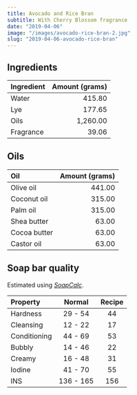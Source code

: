 ```yaml
---
title: Avocado and Rice Bran
subtitle: With Cherry Blossom fragrance
date: "2019-04-06"
image: "/images/avocado-rice-bran-2.jpg"
slug: "2019-04-06-avocado-rice-bran"
---
```


## Ingredients

| Ingredient  | Amount (grams) |
|:------------|---------------:|
| Water       |         415.80 |
| Lye         |         177.65 |
| Oils        |       1,260.00 |
| Fragrance   |          39.06 |


## Oils

| Oil          | Amount (grams) |
|:-------------|---------------:|
| Olive oil    |         441.00 |
| Coconut oil  |         315.00 |
| Palm oil     |         315.00 |
| Shea butter  |          63.00 |
| Cocoa butter |          63.00 |
| Castor oil   |          63.00 |

## Soap bar quality

Estimated using [_SoapCalc_](http://soapcalc.net).

| Property     |   Normal  |    Recipe   |
|:------------ |:---------:|:-----------:|
| Hardness     |  29 - 54  |      44     |
| Cleansing    |  12 - 22  |      17     |
| Conditioning |  44 - 69  |      53     |
| Bubbly       |  14 - 46  |      22     |
| Creamy       |  16 - 48  |      31     |
| Iodine       |  41 - 70  |      55     |
| INS          | 136 - 165 |     156     |
